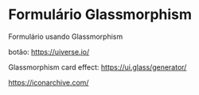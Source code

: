 # Formulário Glassmorphism 
Formulário usando Glassmorphism 



botão: https://uiverse.io/


Glassmorphism card effect: https://ui.glass/generator/



https://iconarchive.com/
